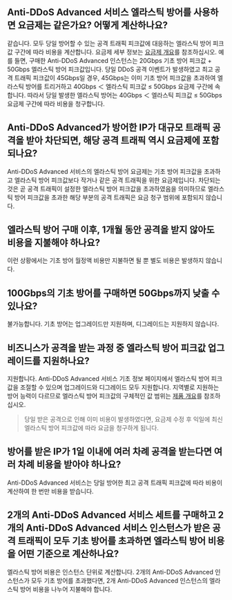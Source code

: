 

## Anti-DDoS Advanced 서비스 엘라스틱 방어를 사용하면 요금제는 같은가요? 어떻게 계산하나요?
같습니다. 모두 당일 방어할 수 있는 공격 트래픽 피크값에 대응하는 엘라스틱 방어 피크값 구간에 따라 비용을 계산합니다. 요금제 세부 정보는 [요금제 개요](https://cloud.tencent.com/document/product/1014/31100)를 참조하십시오.
예를 들면, 구매한 Anti-DDoS Advanced 인스턴스는 20Gbps 기초 방어 피크값 + 50Gbps 엘라스틱 방어 피크값입니다. 당일 DDoS 공격 이벤트가 발생하였고 최고 공격 트래픽 피크값이 45Gbps일 경우, 45Gbps는 이미 기초 방어 피크값을 초과하여 엘라스틱 방어를 트리거하고 40Gbps ＜ 엘라스틱 피크값 ≤ 50Gbps 요금제 구간에 속합니다. 따라서 당일 발생한 엘라스틱 방어는 40Gbps ＜ 엘라스틱 피크값 ≤ 50Gbps 요금제 구간에 따라 비용을 청구합니다.

## Anti-DDoS Advanced가 방어한 IP가 대규모 트래픽 공격을 받아 차단되면, 해당 공격 트래픽 역시 요금제에 포함되나요?
Anti-DDoS Advanced 서비스의 엘라스틱 방어 요금제는 기초 방어 피크값을 초과하고 엘라스틱 방어 피크값보다 작거나 같은 공격 트래픽을 위한 요금제입니다. 차단되는 것은 곧 공격 트래픽이 설정한 엘라스틱 방어 피크값을 초과하였음을 의미하므로 엘라스틱 방어 피크값을 초과한 해당 부분의 공격 트래픽은 요금 청구 범위에 포함되지 않습니다.

## 엘라스틱 방어 구매 이후, 1개월 동안 공격을 받지 않아도 비용을 지불해야 하나요?
이런 상황에서는 기초 방어 월정액 비용만 지불하면 될 뿐 별도 비용은 발생하지 않습니다.

## 100Gbps의 기초 방어를 구매하면 50Gbps까지 낮출 수 있나요?
불가능합니다. 기초 방어는 업그레이드만 지원하며, 디그레이드는 지원하지 않습니다.

## 비즈니스가 공격을 받는 과정 중 엘라스틱 방어 피크값 업그레이드를 지원하나요?
지원합니다. Anti-DDoS Advanced 서비스 기초 정보 페이지에서 엘라스틱 방어 피크값을 조절할 수 있으며 업그레이드와 디그레이드 모두 지원합니다. 지역별로 지원하는 방어 능력이 다르므로 엘라스틱 방어 피크값의 구체적인 값 범위는 [제품 개요](https://cloud.tencent.com/document/product/1014/31091)를 참조하십시오.
>당일 받은 공격으로 인해 이미 비용이 발생하였다면, 요금제 수정 후 익일에 최신 엘라스틱 방어 피크값에 따라 요금을 청구하게 됩니다.

## 방어를 받은 IP가 1일 이내에 여러 차례 공격을 받는다면 여러 차례 비용을 받아야 하나요?
Anti-DDoS Advanced 서비스는 당일 방어한 최고 공격 트래픽 피크값에 따라 비용이 계산하여 한 번만 비용을 받습니다.

## 2개의 Anti-DDoS Advanced 서비스 세트를 구매하고 2개의 Anti-DDoS Advanced 서비스 인스턴스가 받은 공격 트래픽이 모두 기초 방어를 초과하면 엘라스틱 방어 비용을 어떤 기준으로 계산하나요?
엘라스틱 방어 비용은 인스턴스 단위로 계산합니다. 2개의 Anti-DDoS Advanced 인스턴스가 모두 기초 방어를 초과했다면, 2개 Anti-DDoS Advanced 인스턴스의 엘라스틱 방어 비용을 나누어 지불해야 합니다.

